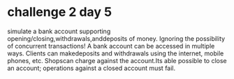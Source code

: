 # challenge 2 day 5
simulate a bank account supporting opening/closing,withdrawals,anddeposits of money. Ignoring the possibility of concurrent transactions!
A bank account can be accessed in multiple ways. Clients can makedeposits and withdrawals using the internet, mobile phones, etc. Shopscan charge against the account.Its able possible to close an account; operations against a closed account must fail.

